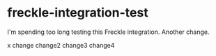 freckle-integration-test
========================

I'm spending too long testing this Freckle integration. Another change.

x change change2 change3 change4
